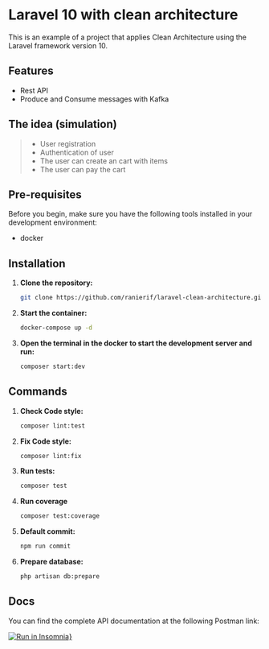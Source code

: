 # Laravel 10 with clean architecture

This is an example of a project that applies Clean Architecture using the Laravel framework version 10.

## Features

- Rest API
- Produce and Consume messages with Kafka

## The idea (simulation)

> - User registration
> - Authentication of user
> - The user can create an cart with items
> - The user can pay the cart

## Pre-requisites

Before you begin, make sure you have the following tools installed in your development environment:

- docker


## Installation

1. **Clone the repository:**

   ```bash
   git clone https://github.com/ranierif/laravel-clean-architecture.git


2. **Start the container:**

   ```bash
   docker-compose up -d

3. **Open the terminal in the docker to start the development server and run:**

   ```bash
   composer start:dev

## Commands

1. **Check Code style:**

   ```bash
   composer lint:test

2. **Fix Code style:**

   ```bash
   composer lint:fix

3. **Run tests:**

   ```bash
   composer test

4. **Run coverage**

   ```bash
   composer test:coverage


5. **Default commit:**

   ```bash
   npm run commit

6. **Prepare database:**

   ```bash
   php artisan db:prepare

## Docs

You can find the complete API documentation at the following Postman link:

[![Run in Insomnia}](https://insomnia.rest/images/run.svg)](https://insomnia.rest/run/?label=Laravel%20Clean%20Architecture&uri=#)
